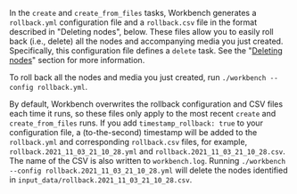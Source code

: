 In the `create` and `create_from_files` tasks, Workbench generates a `rollback.yml` configuration file and a `rollback.csv` file in the format described in "Deleting nodes", below. These files allow you to easily roll back (i.e., delete) all the nodes and accompanying media you just created. Specifically, this configuration file defines a `delete` task. See the "[Deleting nodes](/islandora_workbench_docs/deleting_nodes/)" section for more information.

To roll back all the nodes and media you just created, run `./workbench --config rollback.yml`.

By default, Workbench overwrites the rollback configuration and CSV files each time it runs, so these files only apply to the most recent `create` and `create_from_files` runs. If you add `timestamp_rollback: true` to your configuration file, a (to-the-second) timestamp will be added to the `rollback.yml` and corresponding `rollback.csv` files, for example, `rollback.2021_11_03_21_10_28.yml` and `rollback.2021_11_03_21_10_28.csv`. The name of the CSV is also written to `workbench.log`. Running `./workbench --config rollback.2021_11_03_21_10_28.yml` will delete the nodes identified in `input_data/rollback.2021_11_03_21_10_28.csv`.
